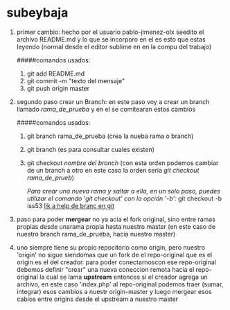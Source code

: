 subeybaja
=========

1. primer cambio: hecho por el usuario pablo-jimenez-olx 
seedito el archivo README.md y lo que se incorporo en el es esto que estas leyendo
(normal desde el editor sublime en en la compu del trabajo)

	#####comandos usados:

	1. git add README.md
	2. git commit -m "texto del mensaje"
	3. git push origin master

2. segundo paso crear un Branch:
en este paso voy a crear un branch llamado *rama_de_prueba*
y en el se comitearan estos cambios

	#####comandos usados:

	1. git branch rama_de_prueba (crea la nueba rama o branch)
	2. git branch (es para consultar cuales existen)
	3. git checkout *nombre del branch* (con esta orden podemos cambiar de un branch a otro en este caso la orden seria *git checkout rama_de_prueb*)

		*Para crear una nueva rama y saltar a ella, en un solo paso, puedes utilizar el comando 'git checkout' con la opción '-b':*
		git checkout -b iss53
		[lik a help de branc en git](http://git-scm.com/book/es/Ramificaciones-en-Git-Procedimientos-b%C3%A1sicos-para-ramificar-y-fusionar)

3. paso para poder **mergear** no ya acia el fork original, sino entre ramas propias desde unarama propia hasta nuestro master (en este caso de nuestro branch rama_de_prueba, hacia nuestro master)

4. uno siempre tiene su propio repocitorio como origin, pero nuestro 'origin' no sigue siendomas que un fork de el repo-original que es el origin es el del creador.
para poder conectarnoscon ese repo-original debemos definir  "crear" una nueva coneccion remota hacia el repo-original la cual se lama **upstream**
entonces si el creador agrega un archivo, en este caso 'index.php' al repo-original podemos traer (sumar, integrar) esos cambios a nuestr origin-master y luego mergear esos cabios entre origins desde el upstream a nuestro master